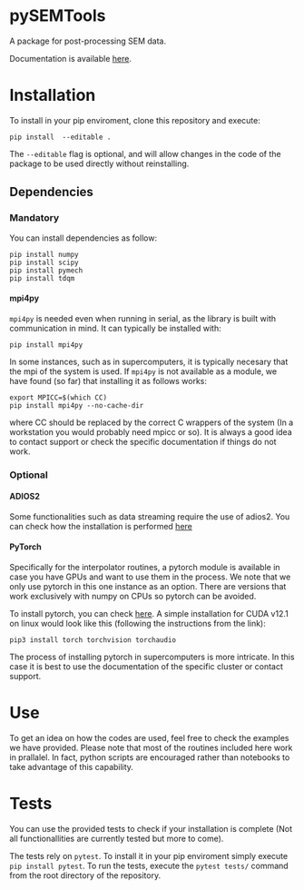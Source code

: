 # pySEMTools
A package for post-processing SEM data.

Documentation is available [here](https://extremeflow.github.io/pySEMTools/).

# Installation

To install in your pip enviroment, clone this repository and execute:
```
pip install  --editable .
```

The `--editable` flag is optional, and will allow changes in the code of the package to be used
directly without reinstalling.

## Dependencies

### Mandatory

You can install dependencies as follow:

```
pip install numpy
pip install scipy
pip install pymech
pip install tdqm
```
#### mpi4py
`mpi4py` is needed even when running in serial, as the library is built with communication in mind. It can typically be installed with: 
```
pip install mpi4py
```

In some instances, such as in supercomputers, it is typically necesary that the mpi of the system is used. If `mpi4py` is not available as a module, we have found (so far) that installing it as follows works:
```
export MPICC=$(which CC)
pip install mpi4py --no-cache-dir
```
where CC should be replaced by the correct C wrappers of the system (In a workstation you would probably need mpicc or so). It is always a good idea to contact support or check the specific documentation if things do not work.

### Optional

#### ADIOS2

Some functionalities such as data streaming require the use of adios2. You can check how the installation is performed [here](https://adios2.readthedocs.io/en/latest/setting_up/setting_up.html)

#### PyTorch

Specifically for the interpolator routines, a pytorch module is available in case you have GPUs and want to use them in the process. We note that we only use pytorch in this one instance as an option. There are versions that work exclusively with numpy on CPUs so pytorch can be avoided.

To install pytorch, you can check [here](https://pytorch.org/get-started/locally/). A simple installation for CUDA v12.1 on linux would look like this (following the instructions from the link):
```
pip3 install torch torchvision torchaudio
```
The process of installing pytorch in supercomputers is more intricate. In this case it is best to use the documentation of the specific cluster or contact support.


# Use

To get an idea on how the codes are used, feel free to check the examples we have provided. Please note that most of the routines included here work in prallalel. In fact, python scripts are encouraged rather than notebooks to take advantage of this capability.

# Tests

You can use the provided tests to check if your installation is complete (Not all functionallities are currently tested but more to come).

The tests rely on `pytest`. To install it in your pip enviroment simply execute `pip install pytest`. To run the tests, execute the `pytest tests/` command from the root directory of the repository.
